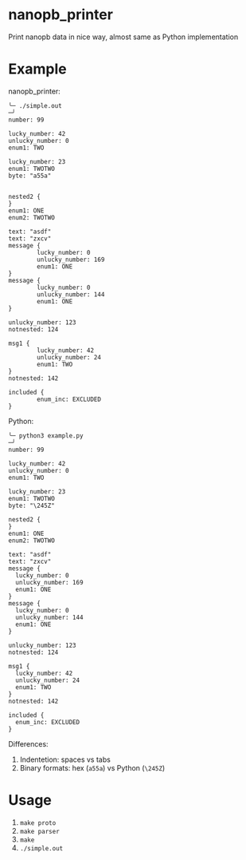 # nanopb_printer
Print nanopb data in nice way, almost same as Python implementation


# Example

nanopb_printer:

```
╰─ ./simple.out                                                                           ─╯
number: 99

lucky_number: 42
unlucky_number: 0
enum1: TWO

lucky_number: 23
enum1: TWOTWO
byte: "a55a"


nested2 {
}
enum1: ONE
enum2: TWOTWO

text: "asdf"
text: "zxcv"
message {
        lucky_number: 0
        unlucky_number: 169
        enum1: ONE
}
message {
        lucky_number: 0
        unlucky_number: 144
        enum1: ONE
}

unlucky_number: 123
notnested: 124

msg1 {
        lucky_number: 42
        unlucky_number: 24
        enum1: TWO
}
notnested: 142

included {
        enum_inc: EXCLUDED
}
```

Python:

```
╰─ python3 example.py                                                                    ─╯
number: 99

lucky_number: 42
unlucky_number: 0
enum1: TWO

lucky_number: 23
enum1: TWOTWO
byte: "\245Z"

nested2 {
}
enum1: ONE
enum2: TWOTWO

text: "asdf"
text: "zxcv"
message {
  lucky_number: 0
  unlucky_number: 169
  enum1: ONE
}
message {
  lucky_number: 0
  unlucky_number: 144
  enum1: ONE
}

unlucky_number: 123
notnested: 124

msg1 {
  lucky_number: 42
  unlucky_number: 24
  enum1: TWO
}
notnested: 142

included {
  enum_inc: EXCLUDED
}

```

Differences:
1. Indentetion: spaces vs tabs
2. Binary formats: hex (`a55a`) vs Python (`\245Z`)

# Usage

1. `make proto`
1. `make parser`
1. `make`
1. `./simple.out`
